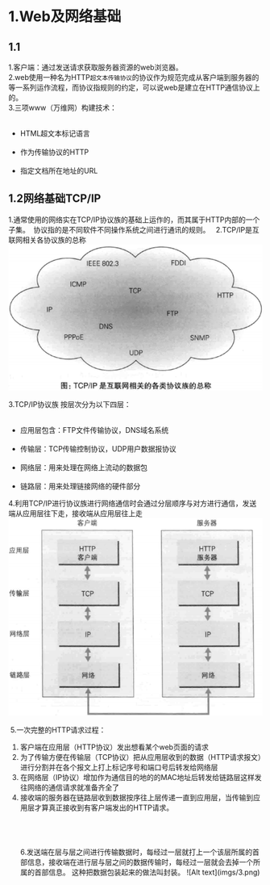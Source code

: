 
# 1.Web及网络基础 #
## 1.1 ##
  1.客户端：通过发送请求获取服务器资源的web浏览器。<br/>
  2.web使用一种名为HTTP`超文本传输协议`的协议作为规范完成从客户端到服务器的等一系列运作流程，而协议指规则的约定，可以说web是建立在HTTP通信协议上的。<br/>
  3.三项www（万维网）构建技术：
    <ul>
    <li>HTML超文本标记语言</li>
    <li>作为传输协议的HTTP</li>
    <li>指定文档所在地址的URL</li>
    </ul>
## 1.2网络基础TCP/IP ##
  1.通常使用的网络实在TCP/IP协议族的基础上运作的，而其属于HTTP内部的一个子集。
  协议指的是不同软件不同操作系统之间进行通讯的规则。
  
  2.TCP/IP是互联网相关各协议族的总称
 ![Alt text](imgs/1.png "TCP/IP协议族")
 
  3.TCP/IP协议族 按层次分为以下四层：
    <ul>
    <li>应用层包含：FTP文件传输协议，DNS域名系统</li>
    <li>传输层：TCP传输控制协议，UDP用户数据报协议</li>
    <li>网络层：用来处理在网络上流动的数据包</li>
    <li>链路层：用来处理链接网络的硬件部分</li>
    </ul>
  4.利用TCP/IP进行协议族进行网络通信时会通过分层顺序与对方进行通信，发送端从应用层往下走，接收端从应用层往上走
  ![Alt text](imgs/2.png)
  
  5.一次完整的HTTP请求过程：
<ol>
<li>客户端在应用层（HTTP协议）发出想看某个web页面的请求</li>
<li>为了传输方便在传输层（TCP协议）把从应用层收到的数据（HTTP请求报文）进行分割并在各个报文上打上标记序号和端口号后转发给网络层</li>
<li>在网络层（IP协议）增加作为通信目的地的的MAC地址后转发给链路层这样发往网络的通信请求就准备齐全了</li>
<li>接收端的服务器在链路层收到数据按序往上层传递一直到应用层，当传输到应用层才算真正接收到有客户端发出的HTTP请求。</li>
<br>
<br>
<br>
<br>
  6.发送端在层与层之间进行传输数据时，每经过一层就打上一个该层所属的首部信息，接收端在进行层与层之间的数据传输时，每经过一层就会去掉一个所属的首部信息。
 这种把数据包装起来的做法叫封装。
 ![Alt text](imgs/3.png)
 
 
 
 
 
 
 
 
 
 
 
 
 
 
 
 
